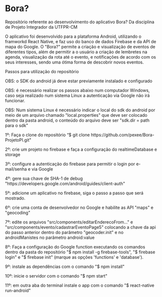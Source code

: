 # Bora?

Repositório referente ao desenvolvimento do aplicativo Bora? Da disciplina de Projeto Integrador da UTFPR-CM

O aplicativo foi desenvolvido para a plataforma Android, utilizando o framworkd React Native, e faz uso do banco de dados Firebase e da API de mapa do Google.
O "Bora?" permite a criação e visualização de eventos de diferentes tipos, além de permitir a o usuário a criação de lembretes na agenda, visualização da rota até o evento, e notificações de acordo com os seus interesses, sendo uma ótima forma de descobrir novos eventos.


<p>Passos para utilização do repositório</p>

<p>OBS: o SDK do android já deve estar previamente instalado e configurado</p>
<p>OBS: é necessário realizar os passos abaixo num computador Windows, caso seja realizado num sistema Linux a autenticação via Google não irá funcionar.</p>
<p>OBS: Num sistema Linux é necessário indicar o local do sdk do android por meio de um arquivo chamado "local.properties" que deve ser colocado dentro da pasta android, o conteúdo do arquivo deve ser "sdk.dir = path para o sdk"</p>

<p>1º: Faça o clone do repositório “$ git clone https://github.com/pexee/Bora-ProjetoPI.git"</p>
<p>2º: crie um projeto no firebase e faça a configuração do realtimeDatabase e storage</p>
<p>3º: configure a autenticação do firebase para permitir o login por e-mail/senha e via Google</p>
<p>4º: gere sua chave de SHA-1 de debug "https://developers.google.com/android/guides/client-auth"</p>
<p>5º: adicione um aplicativo no firebase, siga o passo a passo que será mostrado.</p>
<p>6º: crie uma conta de desenvolvedor no Google e habilite as API "maps" e "geocoding"</p>
<p>7º: edite os arquivos "src/components/editarEnderecoFrom..." e "src/components/evento/cadastrarEventoPage5" colocando a chave da api do passo anterior dentro do parâmetro "geocoder.init" e no androidManistes no parâmetro android:value </p>
<p>8º: Faça a configuração do Google function executando os comandos dentro da pasta do repositório "$ npm install -g firebase-tools", "$ firebase login" e "$ firebase init" (marque as opções 'functions' e 'database').</p>
<p>9º: instale as dependências com o comando "$ npm install"</p>
<p>10º: inicie o servidor com o comando "$ npm start"</p>
<p>11º: em outra aba do terminal instale o app com o comando "$ react-native run-android"</p>
